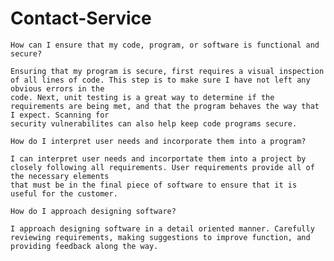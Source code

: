 # Contact-Service


    How can I ensure that my code, program, or software is functional and secure?
    
    Ensuring that my program is secure, first requires a visual inspection of all lines of code. This step is to make sure I have not left any obvious errors in the 
    code. Next, unit testing is a great way to determine if the requirements are being met, and that the program behaves the way that I expect. Scanning for 
    security vulnerabilites can also help keep code programs secure. 
    
    How do I interpret user needs and incorporate them into a program?
    
    I can interpret user needs and incorportate them into a project by closely following all requirements. User requirements provide all of the necessary elements 
    that must be in the final piece of software to ensure that it is useful for the customer. 
    
    How do I approach designing software?
    
    I approach designing software in a detail oriented manner. Carefully reviewing requirements, making suggestions to improve function, and 
    providing feedback along the way. 
